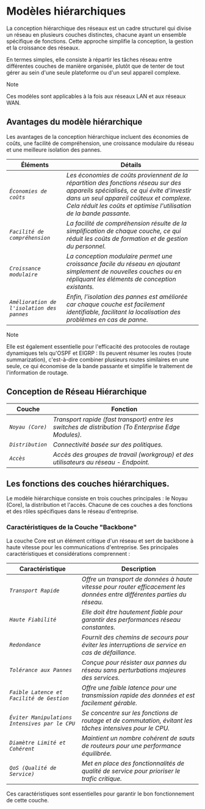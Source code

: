 # Modèles hiérarchiques

La conception hiérarchique des réseaux est un cadre structurel qui divise un réseau en plusieurs couches distinctes, chacune ayant un ensemble spécifique de fonctions. Cette approche simplifie la conception, la gestion et la croissance des réseaux. 

En termes simples, elle consiste à répartir les tâches réseau entre différentes couches de manière organisée, plutôt que de tenter de tout gérer au sein d'une seule plateforme ou d'un seul appareil complexe.

> [!NOTE] 
> Ces modèles sont applicables à la fois aux réseaux LAN et aux réseaux WAN.

## Avantages du modèle hiérarchique

Les avantages de la conception hiérarchique incluent des économies de coûts, une facilité de compréhension, une croissance modulaire du réseau et une meilleure isolation des pannes.  

Éléments | Détails
-----            | ----                   
*`Économies de coûts`* | *Les économies de coûts proviennent de la répartition des fonctions réseau sur des appareils spécialisés, ce qui évite d'investir dans un seul appareil coûteux et complexe. Cela réduit les coûts et optimise l'utilisation de la bande passante.* 
*`Facilité de compréhension`* | *La facilité de compréhension résulte de la simplification de chaque couche, ce qui réduit les coûts de formation et de gestion du personnel.*
*`Croissance modulaire`* | *La conception modulaire permet une croissance facile du réseau en ajoutant simplement de nouvelles couches ou en répliquant les éléments de conception existants.* 
*`Amélioration de l'isolation des pannes`* | *Enfin, l'isolation des pannes est améliorée car chaque couche est facilement identifiable, facilitant la localisation des problèmes en cas de panne.* 

> [!NOTE] 
> Elle est également essentielle pour l'efficacité des protocoles de routage dynamiques tels qu'OSPF et EIGRP : Ils peuvent résumer les routes (route summarization), c'est-à-dire combiner plusieurs routes similaires en une seule, ce qui économise de la bande passante et simplifie le traitement de l'information de routage.

## Conception de Réseau Hiérarchique

Couche | Fonction
-----            | ----                   
*`Noyau (Core)`* | *Transport rapide (fast transport) entre les switches de distribution (To Enterprise Edge Modules).* 
*`Distribution`* | *Connectivité basée sur des politiques.*
*`Accès`* | *Accès des groupes de travail (workgroup) et des utilisateurs au réseau - Endpoint.*

## Les fonctions des couches hiérarchiques.

Le modèle hiérarchique consiste en trois couches principales : le Noyau (Core), la distribution et l'accès. Chacune de ces couches a des fonctions et des rôles spécifiques dans le réseau d'entreprise.

### Caractéristiques de la Couche "Backbone"

La couche Core est un élément critique d'un réseau et sert de backbone à haute vitesse pour les communications d'entreprise. Ses principales caractéristiques et considérations comprennent :

Caractéristique | Description
-----            | ----                   
*`Transport Rapide`* | *Offre un transport de données à haute vitesse pour router efficacement les données entre différentes parties du réseau.* 
*`Haute Fiabilité`* | *Elle doit être hautement fiable pour garantir des performances réseau constantes.*
*`Redondance`* | *Fournit des chemins de secours pour éviter les interruptions de service en cas de défaillance.*
*`Tolérance aux Pannes`* | *Conçue pour résister aux pannes du réseau sans perturbations majeures des services.* 
*`Faible Latence et Facilité de Gestion`* | *Offre une faible latence pour une transmission rapide des données et est facilement gérable.*
*`Éviter Manipulations Intensives par le CPU`* | *Se concentre sur les fonctions de routage et de commutation, évitant les tâches intensives pour le CPU.*
*`Diamètre Limité et Cohérent`* | *Maintient un nombre cohérent de sauts de routeurs pour une performance équilibrée.*
*`QoS (Qualité de Service)`* | *Met en place des fonctionnalités de qualité de service pour prioriser le trafic critique.*

Ces caractéristiques sont essentielles pour garantir le bon fonctionnement de cette couche.